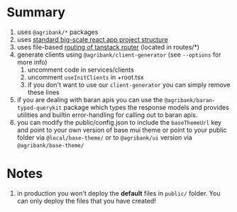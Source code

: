# Summary

1. uses `@agribank/*` packages
2. uses [standard big-scale react app project structure](https://profy.dev/article/react-folder-structure#exit-group-by-features)
3. uses file-based [routing of tanstack router](https://tanstack.com/router/latest/docs) (located in routes/\*)
4. generate clients using `@agribank/client-generator` (see `--options` for more info)
   1. uncomment code in services/clients
   2. uncomment `useInitClients` in +root.tsx
   3. if you don't want to use our `client-generator` you can simply remove these lines
5. if you are dealing with baran apis you can use the `@agribank/baran-typed-querykit` package which types the response models and provides utilities and builtin error-handling for calling out to baran apis.
6. you can modify the public/config.json to include the `baseThemeUrl` key and point to your own version of base mui theme or point to your public folder via `@local/base-theme/` or to `@agribank/ui` version via `@agribank/base-theme/`

# Notes

1. in production you won't deploy the **default** files in `public/` folder. You can only deploy the files that you have created!
